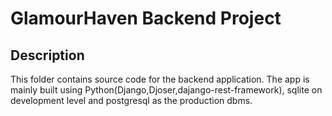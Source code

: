 # GlamourHaven Backend Project

## Description

This folder contains source code for the backend application. The app is mainly built using Python(Django,Djoser,dajango-rest-framework), sqlite on development level and postgresql as the production dbms.
